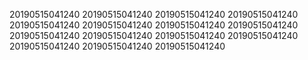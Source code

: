 20190515041240
20190515041240
20190515041240
20190515041240
20190515041240
20190515041240
20190515041240
20190515041240
20190515041240
20190515041240
20190515041240
20190515041240
20190515041240
20190515041240
20190515041240
